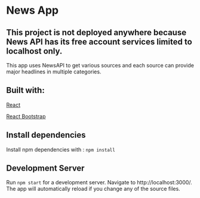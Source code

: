 # News App

## This project is not deployed anywhere because News API has its free account services limited to localhost only.

This app uses NewsAPI to get various sources and each source can provide major headlines in multiple categories.

## Built with: 

[React](https://reactjs.org/)

[React Bootstrap](https://react-bootstrap.github.io/)


## Install dependencies
Install npm dependencies with : ```npm install```

## Development Server
Run ```npm start``` for a development server. Navigate to http://localhost:3000/. The app will automatically reload if you change any of the source files.


